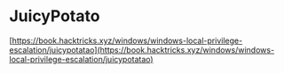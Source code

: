 # JuicyPotato

[https://book.hacktricks.xyz/windows/windows-local-privilege-escalation/juicypotatao](https://book.hacktricks.xyz/windows/windows-local-privilege-escalation/juicypotatao)
